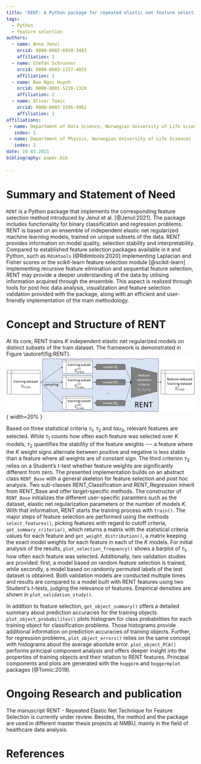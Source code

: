 ```yaml
---
title: 'RENT: A Python package for repeated elastic net feature selection'
tags:
  - Python
  - feature selection
authors:
  - name: Anna Jenul
    orcid: 0000-0002-6919-3483
    affiliation: 1
  - name: Stefan Schrunner
    orcid: 0000-0003-1327-4855
    affiliation: 1
  - name: Bao Ngoc Huynh
    orcid: 0000-0001-5210-132X
    affiliation: 2
  - name: Oliver Tomic
    orcid: 0000-0003-1595-9962
    affiliation: 1
affiliations:
 - name: Department of Data Science, Norwegian University of Life Sciences
   index: 1
 - name: Department of Physics, Norwegian University of Life Sciences
   index: 2
date: 10.03.2021
bibliography: paper.bib

---
```


# Summary and Statement of Need
`RENT` is a Python package that implements the corresponding feature selection method introduced by Jenul et al. [@Jenul:2021]. The package includes functionality for binary classification and regression problems. RENT is based on an ensemble of independent elastic net regularized machine learning models, trained on unique
subsets of the data. RENT provides information on model quality, selection stability and interpretability. Compared to established feature selection packages available in `R` and Python, such as `Rdimtools` [@Rdimtools:2020] implementing Laplacian and Fisher scores or the scikit-learn feature selection module [@scikit-learn] implementing recursive feature elimination and sequential feature selection, RENT may provide a deeper understanding of the data by utilising information acquired through the ensemble. This aspect is realized through tools for post hoc data analysis, visualization and feature selection validation provided with the package, along with an efficient and user-friendly implementation of the main methodology.

# Concept and Structure of RENT
At its core, RENT trains $K$ independent elastic net regularized models on distinct subsets of the train dataset. The framework is demonstrated in Figure \autoref{fig:RENT}.
![Summary of RENT method [@Jenul:2021].\label{fig:RENT}](RENT_overview.png){ width=20% }

Based on three statistical criteria $\tau_1$, $\tau_2$ and $tau_3$, relevant features are selected. While $\tau_1$ counts how often each feature was selected over $K$ models, $\tau_2$ quantifies the stability of the feature weights --- a feature where the $K$ weight signs alternate between positive and negative is less stable than a feature where all weights are of constant sign. The third criterion $\tau_3$ relies on a Student’s $t$-test whether feature weights are significantly different from zero. The presented implementation builds on an abstract class `RENT_Base` with a general skeleton for feature selection and post hoc analysis. Two sub-classes RENT_Classification and RENT_Regression inherit from RENT_Base and offer target-specific methods. The constructor of `RENT_Base` initializes the different user-specific paramters such as the dataset, elastic net regularization parameters or the number of models $K$. With that information, RENT starts the training process with `train()`.
The major steps of feature selection are performed using the methods `select_features()`, picking features with regard to cutoff criteria, `get_summary_criteria()`, which returns a matrix with the statistical criteria values for each feature and `get_weight_distribution()`, a matrix keeping the exact model weights for each feature in each of the $K$ models. For initial analysis of the results, `plot_selection_frequency()` shows a barplot of $\tau_1$, how often each feature was selected. Additionally, two validation studies are provided: first, a model based on random feature selection is trained, while secondly, a model based on randomly permuted labels of the test dataset is obtained. Both validation models are conducted multiple times and results are compared to a model built with RENT features using two Student's $t$-tests, judging the relevance of features. Empirical densities are shown in `plot_validation_study()`.

In addition to feature selection, `get_object_summary()` offers a detailed summary about prediction accuracies for the training objects. `plot_object_probabilites()` plots histogram for class probabilities for each training object for classification problems. Those histograms provide additional information on prediction accuracies of training objects. Further, for regression problems, `plot_object_errors()` relies on the same concept with histograms about the average absolute error. `plot_object_PCA()` performs principal component analysis and offers deeper insight into the properties of training objects and their relation to RENT features. Principal components and plots are generated with the `hoggorm` and `hoggormplot` packages [@Tomic:2019].

# Ongoing Research and publication
The manuscript RENT - Repeated Elastic Net Technique for Feature Selection is currently under review. Besides, the method and the package are used in
different master thesis projects at NMBU, mainly in the field of healthcare data analysis.

# References
